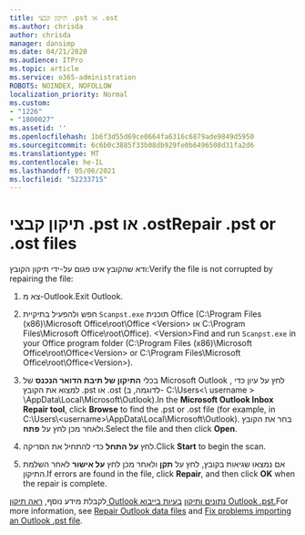 ```yaml
---
title: תיקון קבצי .pst או .ost
ms.author: chrisda
author: chrisda
manager: dansimp
ms.date: 04/21/2020
ms.audience: ITPro
ms.topic: article
ms.service: o365-administration
ROBOTS: NOINDEX, NOFOLLOW
localization_priority: Normal
ms.custom:
- "1226"
- "1800027"
ms.assetid: ''
ms.openlocfilehash: 1b6f3d55d69ce0664fa6316c6879ade9849d5950
ms.sourcegitcommit: 6c6b0c3885f33b08db929fe0b6496508d31fa2d6
ms.translationtype: MT
ms.contentlocale: he-IL
ms.lasthandoff: 05/06/2021
ms.locfileid: "52233715"
---
```

# <a name="repair-pst-or-ost-files"></a><span data-ttu-id="8f9b3-102">תיקון קבצי .pst או .ost</span><span class="sxs-lookup"><span data-stu-id="8f9b3-102">Repair .pst or .ost files</span></span>

<span data-ttu-id="8f9b3-103">ודא שהקובץ אינו פגום על-ידי תיקון הקובץ:</span><span class="sxs-lookup"><span data-stu-id="8f9b3-103">Verify the file is not corrupted by repairing the file:</span></span>

1. <span data-ttu-id="8f9b3-104">צא מ-Outlook.</span><span class="sxs-lookup"><span data-stu-id="8f9b3-104">Exit Outlook.</span></span>

2. <span data-ttu-id="8f9b3-105">חפש ולהפעיל בתיקיית `Scanpst.exe` תוכנית Office (C:\Program Files (x86)\Microsoft Office\root\Office \<Version\> או C:\Program Files\Microsoft Office\root\Office). \<Version\></span><span class="sxs-lookup"><span data-stu-id="8f9b3-105">Find and run `Scanpst.exe` in your Office program folder (C:\Program Files (x86)\Microsoft Office\root\Office\<Version\> or C:\Program Files\Microsoft Office\root\Office\<Version\>).</span></span>

3. <span data-ttu-id="8f9b3-106">בכלי **התיקון של תיבת הדואר הנכנס**  של Microsoft Outlook , לחץ על עיון כדי למצוא את הקובץ .pst או .ost (לדוגמה, ב- C:\Users<\\ username \> \AppData\Local\Microsoft\Outlook).</span><span class="sxs-lookup"><span data-stu-id="8f9b3-106">In the **Microsoft Outlook Inbox Repair tool**, click **Browse** to find the .pst or .ost file (for example, in C:\Users\\<username\>\AppData\Local\Microsoft\Outlook).</span></span> <span data-ttu-id="8f9b3-107">בחר את הקובץ ולאחר מכן לחץ על **פתח**.</span><span class="sxs-lookup"><span data-stu-id="8f9b3-107">Select the file and then click **Open**.</span></span>

4. <span data-ttu-id="8f9b3-108">לחץ **על התחל** כדי להתחיל את הסריקה.</span><span class="sxs-lookup"><span data-stu-id="8f9b3-108">Click **Start** to begin the scan.</span></span>

5. <span data-ttu-id="8f9b3-109">אם נמצאו שגיאות בקובץ, לחץ על **תקן** ולאחר מכן לחץ **על אישור** לאחר השלמת התיקון.</span><span class="sxs-lookup"><span data-stu-id="8f9b3-109">If errors are found in the file, click **Repair**, and then click **OK** when the repair is complete.</span></span>

<span data-ttu-id="8f9b3-110">לקבלת מידע נוסף, [ראה תיקון Outlook נתונים ותיקון](https://support.office.com/article/25663bc3-11ec-4412-86c4-60458afc5253) [בעיות בייבוא Outlook .pst.](https://support.office.com/article/2d2e50dc-5c36-4ab2-ab50-f1be733b3d6e)</span><span class="sxs-lookup"><span data-stu-id="8f9b3-110">For more information, see [Repair Outlook data files](https://support.office.com/article/25663bc3-11ec-4412-86c4-60458afc5253) and [Fix problems importing an Outlook .pst file](https://support.office.com/article/2d2e50dc-5c36-4ab2-ab50-f1be733b3d6e).</span></span>
